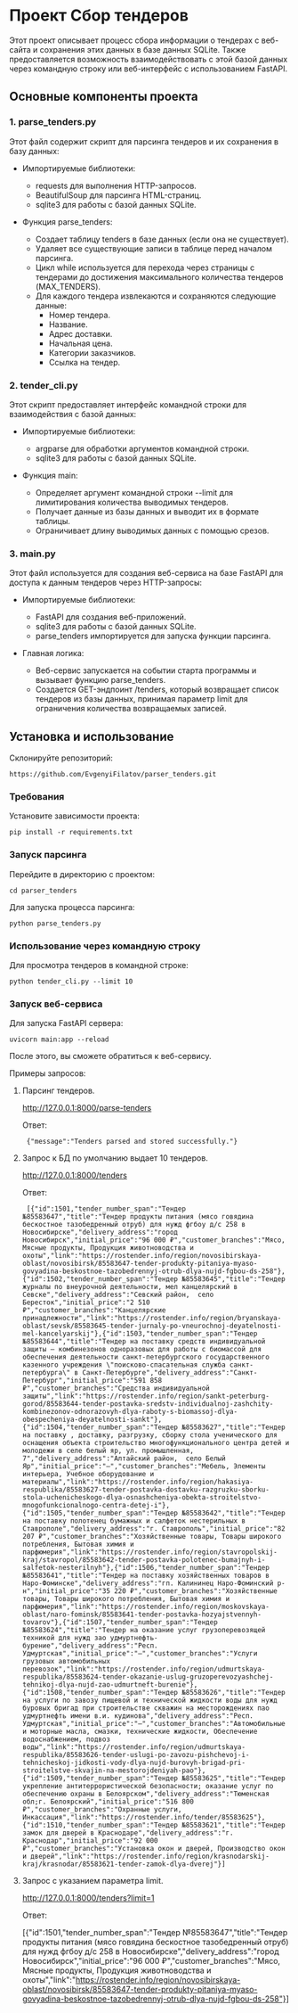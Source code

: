# Проект Сбор тендеров

Этот проект описывает процесс сбора информации о тендерах с веб-сайта и сохранения этих данных в базе данных SQLite. Также предоставляется возможность взаимодействовать с этой базой данных через командную строку или веб-интерфейс с использованием FastAPI.

## Основные компоненты проекта

### 1. parse_tenders.py

Этот файл содержит скрипт для парсинга тендеров и их сохранения в базу данных:

- Импортируемые библиотеки:
  - requests для выполнения HTTP-запросов.
  - BeautifulSoup для парсинга HTML-страниц.
  - sqlite3 для работы с базой данных SQLite.

- Функция parse_tenders:
  - Создает таблицу tenders в базе данных (если она не существует).
  - Удаляет все существующие записи в таблице перед началом парсинга.
  - Цикл while используется для перехода через страницы с тендерами до достижения максимального количества тендеров (MAX_TENDERS).
  - Для каждого тендера извлекаются и сохраняются следующие данные:
    - Номер тендера.
    - Название.
    - Адрес доставки.
    - Начальная цена.
    - Категории заказчиков.
    - Ссылка на тендер.

### 2. tender_cli.py

Этот скрипт предоставляет интерфейс командной строки для взаимодействия с базой данных:

- Импортируемые библиотеки:
  - argparse для обработки аргументов командной строки.
  - sqlite3 для работы с базой данных SQLite.

- Функция main:
  - Определяет аргумент командной строки --limit для лимитирования количества выводимых тендеров.
  - Получает данные из базы данных и выводит их в формате таблицы.
  - Ограничивает длину выводимых данных с помощью срезов.

### 3. main.py

Этот файл используется для создания веб-сервиса на базе FastAPI для доступа к данным тендеров через HTTP-запросы:

- Импортируемые библиотеки:
  - FastAPI для создания веб-приложений.
  - sqlite3 для работы с базой данных SQLite.
  - parse_tenders импортируется для запуска функции парсинга.

- Главная логика:
  - Веб-сервис запускается на событии старта программы и вызывает функцию parse_tenders.
  - Создается GET-эндпоинт /tenders, который возвращает список тендеров из базы данных, принимая параметр limit для ограничения количества возвращаемых записей.

## Установка и использование
Склонируйте репозиторий:

    https://github.com/EvgenyiFilatov/parser_tenders.git

### Требования

Установите зависимости проекта:
  
    pip install -r requirements.txt
  

### Запуск парсинга

Перейдите в директорию с проектом:
    
    cd parser_tenders

Для запуска процесса парсинга:

    python parse_tenders.py


### Использование через командную строку

Для просмотра тендеров в командной строке:

    python tender_cli.py --limit 10


### Запуск веб-сервиса

Для запуска FastAPI сервера:

    uvicorn main:app --reload


После этого, вы сможете обратиться к веб-сервису.

Примеры запросов:

1. Парсинг тендеров.

    http://127.0.0.1:8000/parse-tenders

    Ответ:

        {"message":"Tenders parsed and stored successfully."}


2. Запрос к БД по умолчанию выдает 10 тендеров.
    
    http://127.0.0.1:8000/tenders

    Ответ:

        [{"id":1501,"tender_number_span":"Тендер №85583647","title":"Тендер продукты питания (мясо говядина бескостное тазобедренный отруб) для нужд фгбоу д/с 258 в Новосибирске","delivery_address":"город Новосибирск","initial_price":"96 000 ₽","customer_branches":"Мясо, Мясные продукты, Продукция животноводства и охоты","link":"https://rostender.info/region/novosibirskaya-oblast/novosibirsk/85583647-tender-produkty-pitaniya-myaso-govyadina-beskostnoe-tazobedrennyj-otrub-dlya-nujd-fgbou-ds-258"},{"id":1502,"tender_number_span":"Тендер №85583645","title":"Тендер журналы по внеурочной деятельности, мел канцелярский в Севске","delivery_address":"Севский район,  село Бересток","initial_price":"2 510 ₽","customer_branches":"Канцелярские принадлежности","link":"https://rostender.info/region/bryanskaya-oblast/sevsk/85583645-tender-jurnaly-po-vneurochnoj-deyatelnosti-mel-kancelyarskij"},{"id":1503,"tender_number_span":"Тендер №85583644","title":"Тендер на поставку средств индивидуальной защиты – комбинезонов одноразовых для работы с биомассой для обеспечения деятельности санкт-петербургского государственного казенного учреждения \"поисково-спасательная служба санкт-петербурга\" в Санкт-Петербурге","delivery_address":"Санкт-Петербург","initial_price":"591 858 ₽","customer_branches":"Средства индивидуальной защиты","link":"https://rostender.info/region/sankt-peterburg-gorod/85583644-tender-postavka-sredstv-individualnoj-zashchity-kombinezonov-odnorazovyh-dlya-raboty-s-biomassoj-dlya-obespecheniya-deyatelnosti-sankt"},{"id":1504,"tender_number_span":"Тендер №85583627","title":"Тендер на поставку , доставку, разгрузку, сборку стола ученического для оснащения объекта строительство многофункционального центра детей и молодежи в селе белый яр, ул. промышленная, 7","delivery_address":"Алтайский район,  село Белый Яр","initial_price":"—","customer_branches":"Мебель, Элементы интерьера, Учебное оборудование и материалы","link":"https://rostender.info/region/hakasiya-respublika/85583627-tender-postavka-dostavku-razgruzku-sborku-stola-uchenicheskogo-dlya-osnashcheniya-obekta-stroitelstvo-mnogofunkcionalnogo-centra-detej-i"},{"id":1505,"tender_number_span":"Тендер №85583642","title":"Тендер на поставку полотенец бумажных и салфеток нестерильных в Ставрополе","delivery_address":"г. Ставрополь","initial_price":"82 207 ₽","customer_branches":"Хозяйственные товары, Товары широкого потребления, Бытовая химия и парфюмерия","link":"https://rostender.info/region/stavropolskij-kraj/stavropol/85583642-tender-postavka-polotenec-bumajnyh-i-salfetok-nesterilnyh"},{"id":1506,"tender_number_span":"Тендер №85583641","title":"Тендер на поставку хозяйственных товаров в Наро-Фоминске","delivery_address":"гп. Калининец Наро-Фоминский р-н","initial_price":"35 220 ₽","customer_branches":"Хозяйственные товары, Товары широкого потребления, Бытовая химия и парфюмерия","link":"https://rostender.info/region/moskovskaya-oblast/naro-fominsk/85583641-tender-postavka-hozyajstvennyh-tovarov"},{"id":1507,"tender_number_span":"Тендер №85583624","title":"Тендер на оказание услуг грузоперевозящей техникой для нужд зао удмуртнефть-бурение","delivery_address":"Респ. Удмуртская","initial_price":"—","customer_branches":"Услуги грузовых автомобильных перевозок","link":"https://rostender.info/region/udmurtskaya-respublika/85583624-tender-okazanie-uslug-gruzoperevozyashchej-tehnikoj-dlya-nujd-zao-udmurtneft-burenie"},{"id":1508,"tender_number_span":"Тендер №85583626","title":"Тендер на услуги по завозу пищевой и технической жидкости воды для нужд буровых бригад при строительстве скважин на месторождениях пао удмуртнефть имени в.и. кудинова","delivery_address":"Респ. Удмуртская","initial_price":"—","customer_branches":"Автомобильные и моторные масла, смазки, технические жидкости, Обеспечение водоснабжением, подвоз воды","link":"https://rostender.info/region/udmurtskaya-respublika/85583626-tender-uslugi-po-zavozu-pishchevoj-i-tehnicheskoj-jidkosti-vody-dlya-nujd-burovyh-brigad-pri-stroitelstve-skvajin-na-mestorojdeniyah-pao"},{"id":1509,"tender_number_span":"Тендер №85583625","title":"Тендер укрепление антитеррористической безопасности; оказание услуг по обеспечению охраны в Белоярском","delivery_address":"Тюменская обл;г. Белоярский","initial_price":"516 800 ₽","customer_branches":"Охранные услуги, Инкассация","link":"https://rostender.info/tender/85583625"},{"id":1510,"tender_number_span":"Тендер №85583621","title":"Тендер замок для дверей в Краснодаре","delivery_address":"г. Краснодар","initial_price":"92 000 ₽","customer_branches":"Установка окон и дверей, Производство окон и дверей","link":"https://rostender.info/region/krasnodarskij-kraj/krasnodar/85583621-tender-zamok-dlya-dverej"}]


3. Запрос с указанием параметра limit.

    http://127.0.0.1:8000/tenders?limit=1

    Ответ:

    [{"id":1501,"tender_number_span":"Тендер №85583647","title":"Тендер продукты питания (мясо говядина бескостное тазобедренный отруб) для нужд фгбоу д/с 258 в Новосибирске","delivery_address":"город Новосибирск","initial_price":"96 000 ₽","customer_branches":"Мясо, Мясные продукты, Продукция животноводства и охоты","link":"https://rostender.info/region/novosibirskaya-oblast/novosibirsk/85583647-tender-produkty-pitaniya-myaso-govyadina-beskostnoe-tazobedrennyj-otrub-dlya-nujd-fgbou-ds-258"}]
